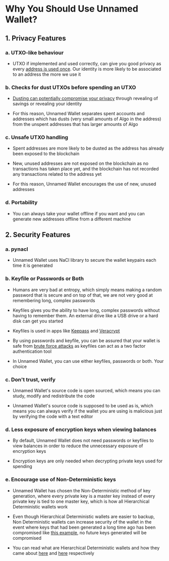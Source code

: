 # Why You Should Use Unnamed Wallet?

## 1. Privacy Features

### a. UTXO-like behaviour

- UTXO if implemented and used correctly, can give you good privacy as every [address is used once](https://blog.wasabiwallet.io/risks-associated-with-address-reuse/). Our identity is more likely to be associated to an address the more we use it

### b. Checks for dust UTXOs before spending an UTXO

- [Dusting can potentially compromise your privacy](https://www.gemini.com/cryptopedia/crypto-dusting-attack-bitcoin#section-who-would-perform-a-dusting-attack) through revealing of savings or revealing your identity

- For this reason, Unnamed Wallet separates spent accounts and addresses which has dusts (very small amounts of Algo in the address) from the unspent addresses that has larger amounts of Algo

### c. Unsafe UTXO handling

- Spent addresses are more likely to be dusted as the address has already been exposed to the blockchain

- New, unused addresses are not exposed on the blockchain as no transactions has taken place yet, and the blockchain has not recorded any transactions related to the address yet

- For this reason, Unnamed Wallet encourages the use of new, unused addresses

### d. Portability

- You can always take your wallet offline if you want and you can generate new addresses offline from a different machine

## 2. Security Features

### a. pynacl

- Unnamed Wallet uses NaCl library to secure the wallet keypairs each time it is generated

### b. Keyfile or Passwords or Both

- Humans are very bad at entropy, which simply means making a random password that is secure and on top of that, we are not very good at remembering long, complex passwords

- Keyfiles gives you the ability to have long, complex passwords without having to remember them. An external drive like a USB drive or a hard disk can get you started

- Keyfiles is used in apps like [Keepass](https://keepass.info/help/base/keys.html#keyfiles) and [Veracrypt](https://veracrypt.eu/en/Keyfiles.html)

- By using passwords and keyfile, you can be assured that your wallet is safe from [brute force attacks](https://en.wikipedia.org/wiki/Brute-force_attack) as keyfiles can act as a two factor authentication tool

- In Unnamed Wallet, you can use either keyfiles, passwords or both. Your choice

### c. Don't trust, verify

- Unnamed Wallet's source code is open sourced, which means you can study, modify and redistribute the code

- Unnamed Wallet's source code is supposed to be used as is, which means you can always verify if the wallet you are using is malicious just by verifying the code with a text editor

### d. Less exposure of encryption keys when viewing balances

- By default, Unnamed Wallet does not need passwords or keyfiles to view balances in order to reduce the unnecessary exposure of encryption keys

- Encryption keys are only needed when decrypting private keys used for spending

### e. Encourage use of Non-Deterministic keys

- Unnamed Wallet has chosen the Non-Deterministic method of key generation, where every private key is a master key instead of every private key is tied to one master key, which is how all Hierarchical Deterministic wallets work

- Even though Hierarchical Deterministic wallets are easier to backup, Non Deterministic wallets can increase security of the wallet in the event where keys that had been generated a long time ago has been compromised like [this example](https://www.reddit.com/r/ledgerwallet/comments/1239fly/all_my_bitcoin_was_liquidated_from_my_ledger/), no future keys generated will be compromised

- You can read what are Hierarchical Deterministic wallets and how they came about [here](https://www.ledger.com/academy/crypto/what-are-hierarchical-deterministic-hd-wallets) and [here](https://en.bitcoin.it/wiki/Deterministic_wallet) respectively